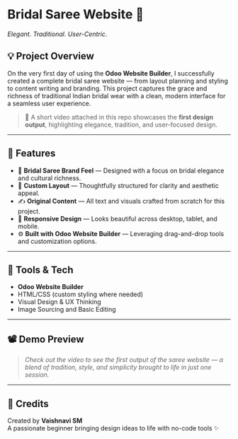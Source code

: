 # Bridal Saree Website 🌸  
_Elegant. Traditional. User-Centric._

## 💡 Project Overview
On the very first day of using the **Odoo Website Builder**, I successfully created a complete bridal saree website — from layout planning and styling to content writing and branding. This project captures the grace and richness of traditional Indian bridal wear with a clean, modern interface for a seamless user experience.

> 🎥 A short video attached in this repo showcases the **first design output**, highlighting elegance, tradition, and user-focused design.

---

## 🌟 Features

- 💍 **Bridal Saree Brand Feel** — Designed with a focus on bridal elegance and cultural richness.
- 🎨 **Custom Layout** — Thoughtfully structured for clarity and aesthetic appeal.
- ✍️ **Original Content** — All text and visuals crafted from scratch for this project.
- 📱 **Responsive Design** — Looks beautiful across desktop, tablet, and mobile.
- ⚙️ **Built with Odoo Website Builder** — Leveraging drag-and-drop tools and customization options.

---

## 📌 Tools & Tech

- **Odoo Website Builder**  
- HTML/CSS (custom styling where needed)  
- Visual Design & UX Thinking  
- Image Sourcing and Basic Editing  

---

## 📽️ Demo Preview

> _Check out the video to see the first output of the saree website — a blend of tradition, style, and simplicity brought to life in just one session._

---

## 🔖 Credits

Created by **Vaishnavi SM**  
A passionate beginner bringing design ideas to life with no-code tools ✨
